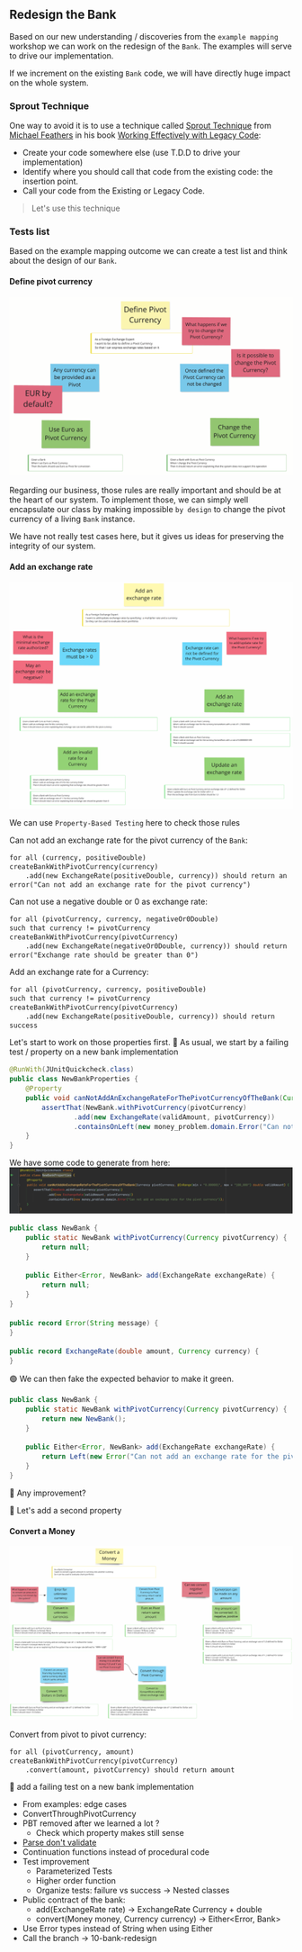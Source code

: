 ## Redesign the Bank
Based on our new understanding / discoveries from the `example mapping` workshop we can work on the redesign of the `Bank`.
The examples will serve to drive our implementation.

If we increment on the existing `Bank` code, we will have directly huge impact on the whole system.

### Sprout Technique
One way to avoid it is to use a technique called [Sprout Technique](https://understandlegacycode.com/blog/key-points-of-working-effectively-with-legacy-code/#1-the-sprout-technique) from [Michael Feathers](https://wiki.c2.com/?MichaelFeathers) in his book [Working Effectively with Legacy Code](https://www.oreilly.com/library/view/working-effectively-with/0131177052/):
- Create your code somewhere else (use T.D.D to drive your implementation)
- Identify where you should call that code from the existing code: the insertion point.
- Call your code from the Existing or Legacy Code.

> Let's use this technique

### Tests list
Based on the example mapping outcome we can create a test list and think about the design of our `Bank`.

#### Define pivot currency
![Define Pivot Currency](img/bank-redesign-pivot-currency.png)

Regarding our business, those rules are really important and should be at the heart of our system.
To implement those, we can simply well encapsulate our class by making impossible `by design` to change the pivot currency of a living `Bank` instance.

We have not really test cases here, but it gives us ideas for preserving the integrity of our system.

#### Add an exchange rate
![Add an exchange rate](img/bank-redesign-add-echange-rate.png)

We can use `Property-Based Testing` here to check those rules

Can not add an exchange rate for the pivot currency of the `Bank`:
```text
for all (currency, positiveDouble)
createBankWithPivotCurrency(currency)
    .add(new ExchangeRate(positiveDouble, currency)) should return an error("Can not add an exchange rate for the pivot currency")
```

Can not use a negative double or 0 as exchange rate: 
```text
for all (pivotCurrency, currency, negativeOr0Double)
such that currency != pivotCurrency
createBankWithPivotCurrency(pivotCurrency)
    .add(new ExchangeRate(negativeOr0Double, currency)) should return error("Exchange rate should be greater than 0")
```

Add an exchange rate for a Currency:
```text
for all (pivotCurrency, currency, positiveDouble)
such that currency != pivotCurrency
createBankWithPivotCurrency(pivotCurrency)
    .add(new ExchangeRate(positiveDouble, currency)) should return success
```

Let's start to work on those properties first.
:red_circle: As usual, we start by a failing test / property on a new bank implementation

```java
@RunWith(JUnitQuickcheck.class)
public class NewBankProperties {
    @Property
    public void canNotAddAnExchangeRateForThePivotCurrencyOfTheBank(Currency pivotCurrency, @InRange(min = "0.000001", max = "100_000") double validAmount) {
        assertThat(NewBank.withPivotCurrency(pivotCurrency)
                .add(new ExchangeRate(validAmount, pivotCurrency))
                .containsOnLeft(new money_problem.domain.Error("Can not add an exchange rate for the pivot currency"));
    }
}
```

We have some code to generate from here:
![canNotAddAnExchangeRateForThePivotCurrencyOfTheBank](img/bank-redesign-canNotAddAnExchangeRateForThePivotCurrencyOfTheBank.png)

```java
public class NewBank {
    public static NewBank withPivotCurrency(Currency pivotCurrency) {
        return null;
    }

    public Either<Error, NewBank> add(ExchangeRate exchangeRate) {
        return null;
    }
}

public record Error(String message) {
}

public record ExchangeRate(double amount, Currency currency) {
}
```

:green_circle: We can then fake the expected behavior to make it green.
```java
public class NewBank {
    public static NewBank withPivotCurrency(Currency pivotCurrency) {
        return new NewBank();
    }

    public Either<Error, NewBank> add(ExchangeRate exchangeRate) {
        return Left(new Error("Can not add an exchange rate for the pivot currency"));
    }
}
```

:large_blue_circle: Any improvement?

:red_circle: Let's add a second property


#### Convert a Money
![Convert a Money](img/bank-redesign-convert.png)

Convert from pivot to pivot currency:
```text
for all (pivotCurrency, amount)
createBankWithPivotCurrency(pivotCurrency)
    .convert(amount, pivotCurrency) should return amount
```


:red_circle: add a failing test on a new bank implementation



- From examples: edge cases
- ConvertThroughPivotCurrency
- PBT removed after we learned a lot ?
   - Check which property makes still sense
- [Parse don't validate](https://lexi-lambda.github.io/blog/2019/11/05/parse-don-t-validate/)
- Continuation functions instead of procedural code
- Test improvement 
    - Parameterized Tests
    - Higher order function
    - Organize tests: failure vs success -> Nested classes
- Public contract of the bank:
    - add(ExchangeRate rate) -> ExchangeRate Currency + double
    - convert(Money money, Currency currency) -> Either<Error, Bank>
- Use Error types instead of String when using Either
- Call the branch -> 10-bank-redesign
